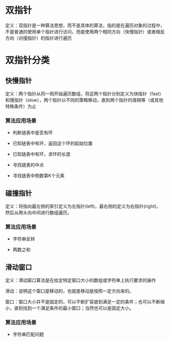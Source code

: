 # 双指针
定义：双指针是一种算法思想，而不是具体的算法，指的是在遍历对象的过程中，不是普通的使用单个指针进行访问，而是使用两个相同方向（快慢指针）或者相反方向（对撞指针）的指针进行遍历

# 双指针分类

## 快慢指针

定义：两个指针从同一侧开始遍历数组，将这两个指针分别定义为快指针（fast）和慢指针（slow），两个指针以不同的策略移动，直到两个指针的值相等（或其他特殊条件）为止

### 算法应用场景

* 判断链表中是否有环

* 已知链表中有环，返回这个环的起始位置

* 已知链表中有环，求环的长度

* 寻找链表的中点

* 寻找链表中倒数第K个元素

## 碰撞指针
定义：将指向最左侧的索引定义为左指针(left)，最右侧的定义为右指针(right)，然后从两头向中间进行数组遍历。

### 算法应用场景

* 字符串反转

* 两数之和

## 滑动窗口

定义：滑动窗口算法是在给定特定窗口大小的数组或字符串上执行要求的操作


滑动：说明这个窗口是移动的，也就是移动是按照一定方向来的。

窗口：窗口大小并不是固定的，可以不断扩容直到满足一定的条件；也可以不断缩小，直到找到一个满足条件的最小窗口；当然也可以是固定大小。

### 算法应用场景

* 字符串匹配问题
